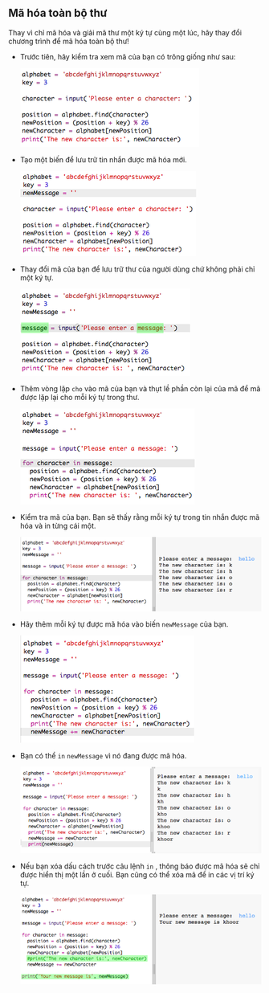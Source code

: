 ## Mã hóa toàn bộ thư

Thay vì chỉ mã hóa và giải mã thư một ký tự cùng một lúc, hãy thay đổi chương trình để mã hóa toàn bộ thư!

+ Trước tiên, hãy kiểm tra xem mã của bạn có trông giống như sau:
    
    ![ảnh chụp màn hình](images/messages-character-finished.png)

+ Tạo một biến để lưu trữ tin nhắn được mã hóa mới.
    
    ![ảnh chụp màn hình](images/messages-newmessage.png)

+ Thay đổi mã của bạn để lưu trữ thư của người dùng chứ không phải chỉ một ký tự.
    
    ![ảnh chụp màn hình](images/messages-message.png)

+ Thêm vòng lặp `cho` vào mã của bạn và thụt lề phần còn lại của mã để mã được lặp lại cho mỗi ký tự trong thư.
    
    ![ảnh chụp màn hình](images/messages-loop.png)

+ Kiểm tra mã của bạn. Bạn sẽ thấy rằng mỗi ký tự trong tin nhắn được mã hóa và in từng cái một.
    
    ![ảnh chụp màn hình](images/messages-loop-test.png)

+ Hãy thêm mỗi ký tự được mã hóa vào biến `newMessage` của bạn.
    
    ![ảnh chụp màn hình](images/messges-message-add-character.png)

+ Bạn có thể `in` `newMessage` vì nó đang được mã hóa.
    
    ![ảnh chụp màn hình](images/messages-print-message-characters.png)

+ Nếu bạn xóa dấu cách trước câu lệnh `in` , thông báo được mã hóa sẽ chỉ được hiển thị một lần ở cuối. Bạn cũng có thể xóa mã để in các vị trí ký tự.
    
    ![ảnh chụp màn hình](images/messages-print-message-comment.png)